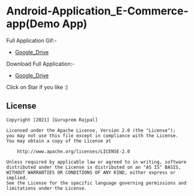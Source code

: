 # Android-Application_E-Commerce-app(Demo App)
Full Application Gif:-
- [Google_Drive](https://drive.google.com/file/d/1k2R0_KR-4UT7BQ2j7F7856Az28DfJj7p/view?usp=sharing)

Download Full Application:- 
- [Google_Drive](https://drive.google.com/file/d/1fgLoSpOARQAoje8EpdHtWv_hgTTcf5K8/view?usp=sharing)

Click on Star if you like :) 

## License

    Copyright [2021] [Guruprem Rajpal]

    Licensed under the Apache License, Version 2.0 (the "License");
    you may not use this file except in compliance with the License.
    You may obtain a copy of the License at

        http://www.apache.org/licenses/LICENSE-2.0

    Unless required by applicable law or agreed to in writing, software
    distributed under the License is distributed on an "AS IS" BASIS,
    WITHOUT WARRANTIES OR CONDITIONS OF ANY KIND, either express or implied.
    See the License for the specific language governing permissions and
    limitations under the License.
